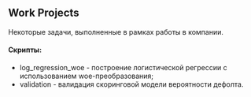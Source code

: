 ## Work Projects
Некоторые задачи, выполненные в рамках работы в компании.

#### Скрипты:
+ log_regression_woe - построение логистической регрессии с использованием woe-преобразования;
+ validation - валидация скоринговой модели вероятности дефолта.
